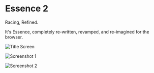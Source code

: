 # Essence 2

Racing, Refined.

It's Essence, completely re-written, revamped, and re-imagined for the browser.

![Title Screen](http://imgur.com/2Cp7lFM)

![Screenshot 1](http://imgur.com/pZmq8ZJ)

![Screenshot 2](http://imgur.com/P3NJWek)
